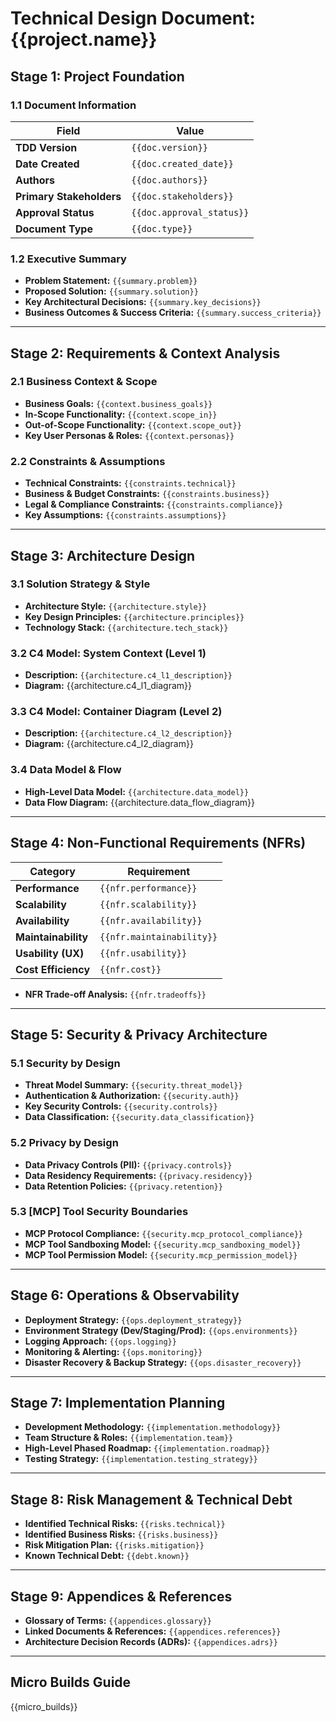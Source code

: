 # Technical Design Document: {{project.name}}

## Stage 1: Project Foundation
### 1.1 Document Information
| Field | Value |
|---|---|
| **TDD Version** | `{{doc.version}}` |
| **Date Created** | `{{doc.created_date}}` |
| **Authors** | `{{doc.authors}}` |
| **Primary Stakeholders** | `{{doc.stakeholders}}` |
| **Approval Status** | `{{doc.approval_status}}` |
| **Document Type** | `{{doc.type}}` |

### 1.2 Executive Summary
- **Problem Statement:** `{{summary.problem}}`
- **Proposed Solution:** `{{summary.solution}}`
- **Key Architectural Decisions:** `{{summary.key_decisions}}`
- **Business Outcomes & Success Criteria:** `{{summary.success_criteria}}`

---

## Stage 2: Requirements & Context Analysis
### 2.1 Business Context & Scope
- **Business Goals:** `{{context.business_goals}}`
- **In-Scope Functionality:** `{{context.scope_in}}`
- **Out-of-Scope Functionality:** `{{context.scope_out}}`
- **Key User Personas & Roles:** `{{context.personas}}`

### 2.2 Constraints & Assumptions
- **Technical Constraints:** `{{constraints.technical}}`
- **Business & Budget Constraints:** `{{constraints.business}}`
- **Legal & Compliance Constraints:** `{{constraints.compliance}}`
- **Key Assumptions:** `{{constraints.assumptions}}`

---

## Stage 3: Architecture Design
### 3.1 Solution Strategy & Style
- **Architecture Style:** `{{architecture.style}}`
- **Key Design Principles:** `{{architecture.principles}}`
- **Technology Stack:** `{{architecture.tech_stack}}`

### 3.2 C4 Model: System Context (Level 1)
- **Description:** `{{architecture.c4_l1_description}}`
- **Diagram:**
{{architecture.c4_l1_diagram}}


### 3.3 C4 Model: Container Diagram (Level 2)
- **Description:** `{{architecture.c4_l2_description}}`
- **Diagram:**
{{architecture.c4_l2_diagram}}


### 3.4 Data Model & Flow
- **High-Level Data Model:** `{{architecture.data_model}}`
- **Data Flow Diagram:**
{{architecture.data_flow_diagram}}


---

## Stage 4: Non-Functional Requirements (NFRs)
| Category | Requirement |
|---|---|
| **Performance** | `{{nfr.performance}}` |
| **Scalability** | `{{nfr.scalability}}` |
| **Availability** | `{{nfr.availability}}` |
| **Maintainability** | `{{nfr.maintainability}}` |
| **Usability (UX)** | `{{nfr.usability}}` |
| **Cost Efficiency** | `{{nfr.cost}}` |
- **NFR Trade-off Analysis:** `{{nfr.tradeoffs}}`

---

## Stage 5: Security & Privacy Architecture
### 5.1 Security by Design
- **Threat Model Summary:** `{{security.threat_model}}`
- **Authentication & Authorization:** `{{security.auth}}`
- **Key Security Controls:** `{{security.controls}}`
- **Data Classification:** `{{security.data_classification}}`

### 5.2 Privacy by Design
- **Data Privacy Controls (PII):** `{{privacy.controls}}`
- **Data Residency Requirements:** `{{privacy.residency}}`
- **Data Retention Policies:** `{{privacy.retention}}`

### 5.3 [MCP] Tool Security Boundaries
- **MCP Protocol Compliance:** `{{security.mcp_protocol_compliance}}`
- **MCP Tool Sandboxing Model:** `{{security.mcp_sandboxing_model}}`
- **MCP Tool Permission Model:** `{{security.mcp_permission_model}}`

---

## Stage 6: Operations & Observability
- **Deployment Strategy:** `{{ops.deployment_strategy}}`
- **Environment Strategy (Dev/Staging/Prod):** `{{ops.environments}}`
- **Logging Approach:** `{{ops.logging}}`
- **Monitoring & Alerting:** `{{ops.monitoring}}`
- **Disaster Recovery & Backup Strategy:** `{{ops.disaster_recovery}}`

---

## Stage 7: Implementation Planning
- **Development Methodology:** `{{implementation.methodology}}`
- **Team Structure & Roles:** `{{implementation.team}}`
- **High-Level Phased Roadmap:** `{{implementation.roadmap}}`
- **Testing Strategy:** `{{implementation.testing_strategy}}`

---

## Stage 8: Risk Management & Technical Debt
- **Identified Technical Risks:** `{{risks.technical}}`
- **Identified Business Risks:** `{{risks.business}}`
- **Risk Mitigation Plan:** `{{risks.mitigation}}`
- **Known Technical Debt:** `{{debt.known}}`

---

## Stage 9: Appendices & References
- **Glossary of Terms:** `{{appendices.glossary}}`
- **Linked Documents & References:** `{{appendices.references}}`
- **Architecture Decision Records (ADRs):** `{{appendices.adrs}}`

---

## Micro Builds Guide
{{micro_builds}}